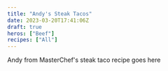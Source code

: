 ```yaml
---
title: "Andy's Steak Tacos"
date: 2023-03-20T17:41:06Z
draft: true
heros: ["Beef"]
recipes: ["All"]
---
```


Andy from MasterChef's steak taco recipe goes here